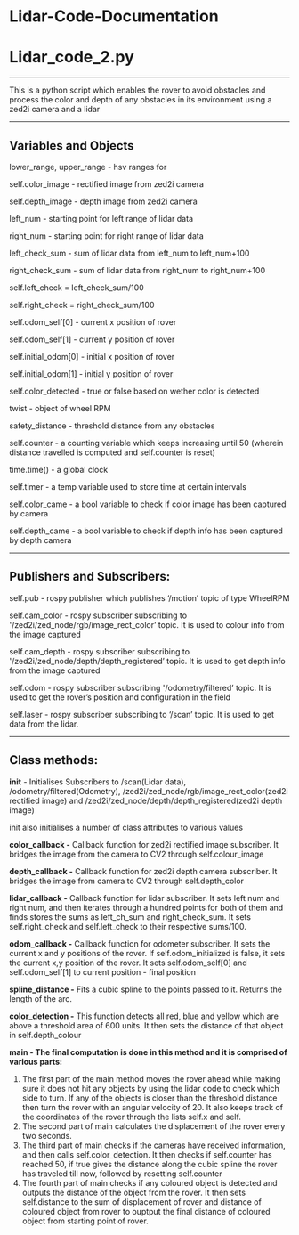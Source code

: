 # Lidar-Code-Documentation

# Lidar_code_2.py

---

This is a python script which enables the rover to avoid obstacles and process the color and depth of any obstacles in its environment using a zed2i camera and a lidar

---

## Variables and Objects

lower_range, upper_range - hsv ranges for 

self.color_image - rectified image from zed2i camera

self.depth_image - depth image from zed2i camera

left_num - starting point for left range of lidar data

right_num - starting point for right range of lidar data

left_check_sum - sum of lidar data from left_num to left_num+100

right_check_sum - sum of lidar data from right_num to right_num+100

self.left_check = left_check_sum/100

self.right_check = right_check_sum/100

self.odom_self[0] - current x position of rover

self.odom_self[1] - current y position of rover

self.initial_odom[0] - initial x position of rover

self.initial_odom[1] - initial y position of rover

self.color_detected - true or false based on wether color is detected

twist - object of wheel RPM

safety_distance - threshold distance from any obstacles

self.counter - a counting variable which keeps increasing until 50 (wherein distance travelled is computed and self.counter is reset)

time.time() - a global clock

self.timer - a temp variable used to store time at certain intervals

self.color_came - a bool variable to check if color image has been captured by camera

self.depth_came - a bool variable to check if depth info has been captured by depth camera

---

## Publishers and Subscribers:

self.pub - rospy publisher which publishes ‘/motion’ topic of type WheelRPM

self.cam_color - rospy subscriber subscribing to '/zed2i/zed_node/rgb/image_rect_color’ topic. It is used to colour info from the image captured

self.cam_depth - rospy subscriber subscribing to '/zed2i/zed_node/depth/depth_registered’ topic. It is used to get depth info from the image captured

self.odom - rospy subscriber subscribing '/odometry/filtered’ topic. It is used to get the rover’s position and configuration in the field

self.laser - rospy subscriber subscribing to ‘/scan’ topic. It is used to get data from the lidar.

---

## Class methods:

**__init__** - Initialises Subscribers to /scan(Lidar data), /odometry/filtered(Odometry), /zed2i/zed_node/rgb/image_rect_color(zed2i rectified image) and /zed2i/zed_node/depth/depth_registered(zed2i depth image)

init also initialises a number of class attributes to various values

**color_callback -** Callback function for zed2i rectified image subscriber. It bridges the image from the camera to CV2 through self.colour_image

**depth_callback -** Callback function for zed2i depth camera subscriber. It bridges the image from camera to CV2 through self.depth_color

**lidar_callback -** Callback function for lidar subscriber. It sets left num and right num, and then iterates through a hundred points for both of them and finds stores the sums as left_ch_sum and right_check_sum. It sets self.right_check and self.left_check to their respective sums/100.

**odom_callback -** Callback function for odometer subscriber. It sets the current x and y positions of the rover. If self.odom_initialized is false, it sets the current x,y position of the rover. It sets self.odom_self[0] and self.odom_self[1] to current position - final position

**spline_distance -** Fits a cubic spline to the points passed to it. Returns the length of the arc.

**color_detection -** This function detects all red, blue and yellow which are above a threshold area of 600 units. It then sets the distance of that object in self.depth_colour

**main - The final computation is done in this method and it is comprised of various parts:**

1. The first part of the main method moves the rover ahead while making sure it does not hit any objects by using the lidar code to check which side to turn. If any of the objects is closer than the threshold distance then turn the rover with an angular velocity of 20. It also keeps track of the coordinates of the rover through the lists self.x and self.
2. The second part of main calculates the displacement of the rover every two seconds.
3. The third part of main checks if the cameras have received information, and then calls self.color_detection. It then checks if self.counter has reached 50, if true gives the distance along the cubic spline the rover has traveled till now, followed by resetting self.counter
4. The fourth part of main checks if any coloured object is detected and outputs the distance of the object from the rover. It then sets self.distance to the sum of displacement of rover and distance of coloured object from rover to ouptput the final distance of coloured object from starting point of rover.
